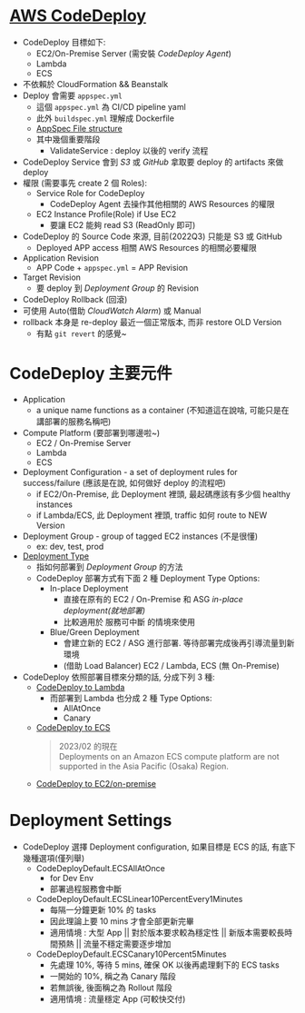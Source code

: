 
# [AWS CodeDeploy](https://docs.aws.amazon.com/codedeploy/latest/userguide/welcome.html)

- CodeDeploy 目標如下:
    - EC2/On-Premise Server (需安裝 *CodeDeploy Agent*)
    - Lambda
    - ECS
- 不依賴於 CloudFormation && Beanstalk
- Deploy 會需要 `appspec.yml` 
    - 這個 `appspec.yml` 為 CI/CD pipeline yaml
    - 此外 `buildspec.yml` 理解成 Dockerfile
    - [AppSpec File structure](https://docs.aws.amazon.com/codedeploy/latest/userguide/reference-appspec-file-structure.html)
    - 其中幾個重要階段
        - ValidateService : deploy 以後的 verify 流程
- CodeDeploy Service 會到 *S3* 或 *GitHub* 拿取要 deploy 的 artifacts 來做 deploy
- 權限 (需要事先 create 2 個 Roles):
    - Service Role for CodeDeploy
        - CodeDeploy Agent 去操作其他相關的 AWS Resources 的權限
    - EC2 Instance Profile(Role) if Use EC2
        - 要讓 EC2 能夠 read S3 (ReadOnly 即可)
- CodeDeploy 的 Source Code 來源, 目前(2022Q3) 只能是 S3 或 GitHub
    - Deployed APP access 相關 AWS Resources 的相關必要權限
- Application Revision
    - APP Code + `appspec.yml` = APP Revision
- Target Revision
    - 要 deploy 到 *Deployment Group* 的 Revision
- CodeDeploy Rollback (回滾)
- 可使用 Auto(借助 *CloudWatch Alarm*) 或 Manual
- rollback 本身是 re-deploy 最近一個正常版本, 而非 restore OLD Version
    - 有點 `git revert` 的感覺~


# CodeDeploy 主要元件

- Application
    - a unique name functions as a container (不知道這在說啥, 可能只是在講部署的服務名稱吧)
- Compute Platform (要部署到哪邊啦~)
     - EC2 / On-Premise Server
    - Lambda
    - ECS
- Deployment Configuration - a set of deployment rules for success/failure (應該是在說, 如何做好 deploy 的流程吧)
    - if EC2/On-Premise, 此 Deployment 裡頭, 最起碼應該有多少個 healthy instances
    - if Lambda/ECS, 此 Deployment 裡頭, traffic 如何 route to NEW Version
- Deployment Group - group of tagged EC2 instances (不是很懂)
    - ex: dev, test, prod
- [Deployment Type](https://docs.aws.amazon.com/codedeploy/latest/userguide/deployments.html)
    - 指如何部署到 *Deployment Group* 的方法
    - CodeDeploy 部署方式有下面 2 種 Deployment Type Options:
        - In-place Deployment
            - 直接在原有的 EC2 / On-Premise 和 ASG *in-place deployment(就地部署)*
            - 比較適用於 服務可中斷 的情境來使用
        - Blue/Green Deployment
            - 會建立新的 EC2 / ASG 進行部署. 等待部署完成後再引導流量到新環境
            - (借助 Load Balancer) EC2 / Lambda, ECS (無 On-Premise)
- CodeDeploy 依照部署目標來分類的話, 分成下列 3 種:
    - [CodeDeploy to Lambda](https://docs.aws.amazon.com/codedeploy/latest/userguide/deployment-steps-lambda.html)
        - 而部署到 Lambda 也分成 2 種 Type Options:
            - AllAtOnce
            - Canary
    - [CodeDeploy to ECS](https://docs.aws.amazon.com/codedeploy/latest/userguide/deployment-steps-ecs.html)
        > 2023/02 的現在 <br>
        > Deployments on an Amazon ECS compute platform are not supported in the Asia Pacific (Osaka) Region.
    - [CodeDeploy to EC2/on-premise](https://docs.aws.amazon.com/codedeploy/latest/userguide/deployment-steps-server.html)


# Deployment Settings

- CodeDeploy 選擇 Deployment configuration, 如果目標是 ECS 的話, 有底下幾種選項(僅列舉)
    - CodeDeployDefault.ECSAllAtOnce
        - for Dev Env
        - 部署過程服務會中斷
    - CodeDeployDefault.ECSLinear10PercentEvery1Minutes
        - 每隔一分鐘更新 10% 的 tasks
        - 因此理論上要 10 mins 才會全部更新完畢
        - 適用情境 : 大型 App || 對於版本要求較為穩定性 || 新版本需要較長時間預熱 || 流量不穩定需要逐步增加
    - CodeDeployDefault.ECSCanary10Percent5Minutes
        - 先處理 10%, 等待 5 mins, 確保 OK 以後再處理剩下的 ECS tasks
        - 一開始的 10%, 稱之為 Canary 階段
        - 若無誤後, 後面稱之為 Rollout 階段
        - 適用情境 : 流量穩定 App (可較快交付)
